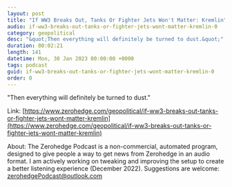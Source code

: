 ```yaml
---
layout: post
title: "If WW3 Breaks Out, Tanks Or Fighter Jets Won't Matter: Kremlin"
audio: if-ww3-breaks-out-tanks-or-fighter-jets-wont-matter-kremlin-0
category: geopolitical
desc: "&quot;Then everything will definitely be turned to dust.&quot;"
duration: 00:02:21
length: 141
datetime: Mon, 30 Jan 2023 00:00:00 +0000
tags: podcast
guid: if-ww3-breaks-out-tanks-or-fighter-jets-wont-matter-kremlin-0
order: 0
---
```

&quot;Then everything will definitely be turned to dust.&quot;

Link: [https://www.zerohedge.com/geopolitical/if-ww3-breaks-out-tanks-or-fighter-jets-wont-matter-kremlin](https://www.zerohedge.com/geopolitical/if-ww3-breaks-out-tanks-or-fighter-jets-wont-matter-kremlin)

About: The Zerohedge Podcast is a non-commercial, automated program, designed to give people a way to get news from Zerohedge in an audio format.  I am actively working on tweaking and improving the setup to create a better listening experience (December 2022).  Suggestions are welcome: [zerohedgePodcast@outlook.com](mailto:zerohedgePodcast@outlook.com)